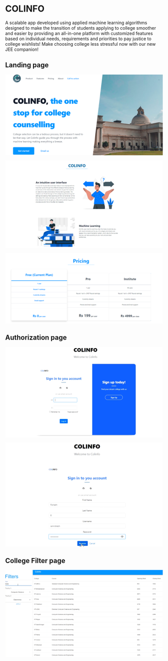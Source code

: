# COLINFO
A scalable app developed using
applied machine learning
algorithms designed to make the
transition of students applying to
college smoother and easier by
providing an all-in-one platform
with customized features based
on individual needs,
requirements and priorities to
pay justice to college wishlists!
Make choosing college less
stressful now with our new JEE
companion!

## Landing page
![](https://github.com/rbSparky/umit-frontend/blob/main/land1.png)

![](https://github.com/rbSparky/umit-frontend/blob/main/land2.png)

![](https://github.com/rbSparky/umit-frontend/blob/main/land3.png)


## Authorization page

![](https://github.com/rbSparky/umit-frontend/blob/main/auth1.png)

![](https://github.com/rbSparky/umit-frontend/blob/main/auth2.png)

## College Filter page

![](https://github.com/rbSparky/umit-frontend/blob/main/filter1.png)
